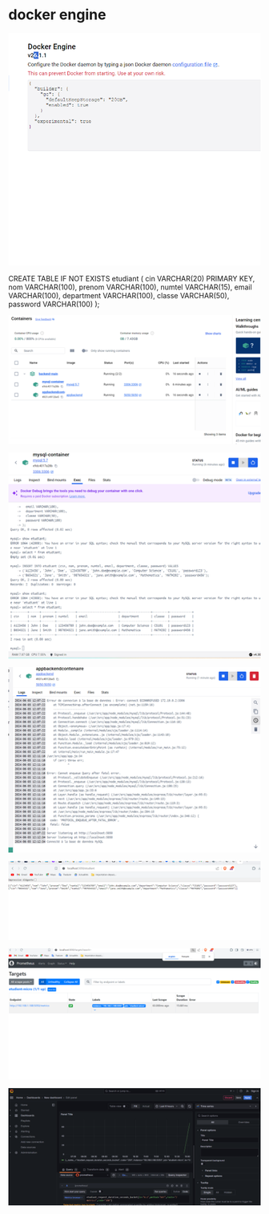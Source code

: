# docker engine 
![alt text](image.png)

CREATE TABLE IF NOT EXISTS etudiant (
  cin VARCHAR(20) PRIMARY KEY,
  nom VARCHAR(100),
  prenom VARCHAR(100),
  numtel VARCHAR(15),
  email VARCHAR(100),
  department VARCHAR(100),
  classe VARCHAR(50),
  password VARCHAR(100)
);



![alt text](image-1.png)


![alt text](image-2.png)

![alt text](image-3.png)

![alt text](image-4.png)

![alt text](image-5.png)

![alt text](image-6.png)